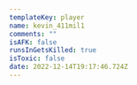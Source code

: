 ```yaml
---
templateKey: player
name: kevin_411mil1
comments: ""
isAFK: false
runsInGetsKilled: true
isToxic: false
date: 2022-12-14T19:17:46.724Z
---
```

